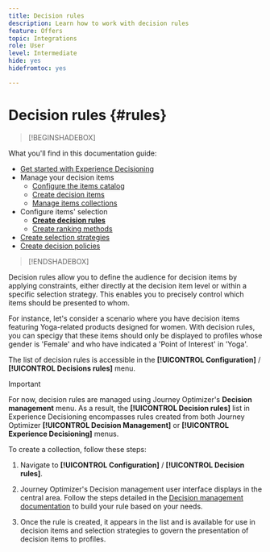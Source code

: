 ```yaml
---
title: Decision rules
description: Learn how to work with decision rules
feature: Offers
topic: Integrations
role: User
level: Intermediate
hide: yes
hidefromtoc: yes

---
```

# Decision rules {#rules}

>[!BEGINSHADEBOX]

What you'll find in this documentation guide:

* [Get started with Experience Decisioning](gs-experience-decisioning.md)
* Manage your decision items
    * [Configure the items catalog](catalogs.md)
    * [Create decision items](items.md)
    * [Manage items collections](collections.md)
* Configure items' selection
    * **[Create decision rules](rules.md)**
    * [Create ranking methods](ranking.md)
* [Create selection strategies](selection-strategies.md)
* [Create decision policies](create-decision.md)

>[!ENDSHADEBOX]

Decision rules allow you to define the audience for decision items by applying constraints, either directly at the decision item level or within a specific selection strategy. This enables you to precisely control which items should be presented to whom.

For instance, let's consider a scenario where you have decision items featuring Yoga-related products designed for women. With decision rules, you can specigy that these items should only be displayed to profiles whose gender is 'Female' and who have indicated a 'Point of Interest' in 'Yoga'.

The list of decision rules is accessible in the **[!UICONTROL Configuration]** / **[!UICONTROL Decisions rules]** menu.

<!--![](assets/decision-rules-list.png)-->

>[!IMPORTANT]
>
>For now, decision rules are managed using Journey Optimizer's **Decision management** menu. As a result, the **[!UICONTROL Decision rules]** list in Experience Decisioning encompasses rules created from both Journey Optimizer **[!UICONTROL Decision Management]** or **[!UICONTROL Experience Decisioning]** menus.

To create a collection, follow these steps:

1. Navigate to **[!UICONTROL Configuration]** / **[!UICONTROL Decision rules]**.
1. Journey Optimizer's Decision management user interface displays in the central area. Follow the steps detailed in the [Decision management documentation](../offers/offer-library/creating-decision-rules.md) to build your rule based on your needs.

1. Once the rule is created, it appears in the list and is available for use in decision items and selection strategies to govern the presentation of decision items to profiles.
